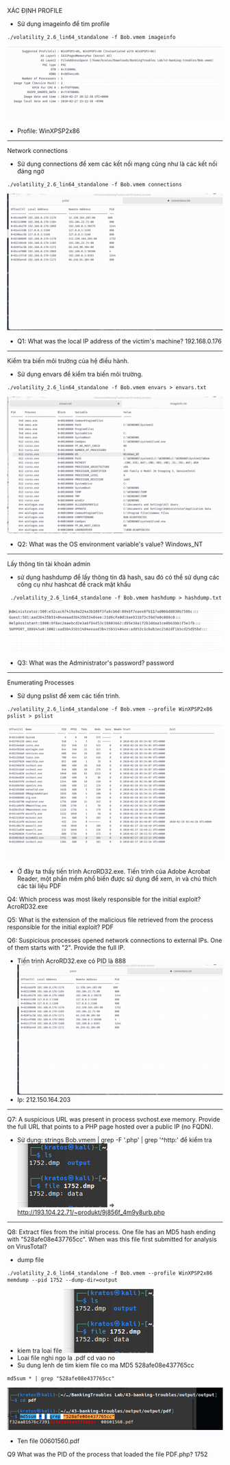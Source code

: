 XÁC ĐỊNH PROFILE
 - Sử dụng imageinfo để tìm profile
 ```
 ./volatility_2.6_lin64_standalone -f Bob.vmem imageinfo
 ```
 ![image 1](image/1.png)
 - Profile: WinXPSP2x86
 -------------------------------------------------
 Network connections
 - Sử dụng connections để xem các kết nối mạng cũng như là các kết nối đáng ngờ
 ```
 ./volatility_2.6_lin64_standalone -f Bob.vmem connections
 ```
 ![image 2](image/2.png)
 - Q1: What was the local IP address of the victim's machine? 192.168.0.176
 --------------------------------------------------
 Kiểm tra biến môi trường của hệ điều hành.
 - Sử dụng envars để kiểm tra biến môi trường. 
```
./volatility_2.6_lin64_standalone -f Bob.vmem envars > envars.txt
```
![image 3](image/3.png)
- Q2: What was the OS environment variable's value? Windows_NT
------------------------------------------------------
Lấy thông tin tài khoản admin
- sử dụng hashdump để lấy thông tin đã hash, sau đó có thể sử dụng các công cụ như hashcat để crack mật khẩu
```
 ./volatility_2.6_lin64_standalone -f Bob.vmem hashdump > hashdump.txt
```
![image 4](image/4.png)
- Q3: What was the Administrator's password? password 
-------------------------------------------------------
Enumerating Processes
- Sử dụng pslist để xem các tiến trình. 
```
./volatility_2.6_lin64_standalone -f Bob.vmem --profile WinXPSP2x86 pslist > pslist
```
![image 5](image/5.png)
- Ở đây ta thấy tiến trình AcroRD32.exe. Tiến trình của Adobe Acrobat Reader, một phần mềm phổ biến được sử dụng để xem, in và chú thích các tài liệu PDF

Q4: Which process was most likely responsible for the initial exploit? AcroRD32.exe

Q5: What is the extension of the malicious file retrieved from the process responsible for the initial exploit? PDF

Q6: Suspicious processes opened network connections to external IPs. One of them starts with "2". Provide the full IP.
- Tiến trình AcroRD32.exe có PID là 888 
![image 6](image/2.png)
- Ip: 212.150.164.203
-----------------------------------------------------
Q7: A suspicious URL was present in process svchost.exe memory. Provide the full URL that points to a PHP page hosted over a public IP (no FQDN). 
- Sử  dụng: strings Bob.vmem | grep -F '.php' | grep '^http:' để kiểm tra
![image 7](image/7.png)
=> http://193.104.22.71/~produkt/9j856f_4m9y8urb.php
------------------------------------------------------------
Q8: Extract files from the initial process. One file has an MD5 hash ending with "528afe08e437765cc". When was this file first submitted for analysis on VirusTotal?
- dump file 
```
./volatility_2.6_lin64_standalone -f Bob.vmem --profile WinXPSP2x86 memdump --pid 1752 --dump-dir=output
```
- kiem tra loai file
![image 8](image/7.png)
- Loai file nghi ngo la .pdf cd vao no 
- Su dung lenh de tim kiem file co ma MD5 528afe08e437765cc
```
md5sum * | grep "528afe08e437765cc"
```
![image 9](image/8.png)
- Ten file  00601560.pdf

Q9 What was the PID of the process that loaded the file PDF.php? 1752